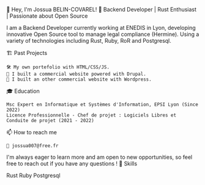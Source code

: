 👋 Hey, I'm Jossua BELIN-COVAREL!
🚀 Backend Developer | Rust Enthusiast | Passionate about Open Source

I am a Backend Developer currently working at ENEDIS in Lyon, developing innovative Open Source tool to manage legal compliance (Hermine). Using a variety of technologies including Rust, Ruby, RoR and Postgresql.

🏗️ Past Projects

    🛠️ My own portefolio with HTML/CSS/JS.
    💼 I built a commercial website powered with Drupal.
    💼 I built an other commercial website with Wordpress.

🎓 Education

    Msc Expert en Informatique et Systèmes d'Information, EPSI Lyon (Since 2022)
    Licence Professionnelle - Chef de projet : Logiciels Libres et Conduite de projet (2021 - 2022)

📫 How to reach me

    📧 jossua007@free.fr

I'm always eager to learn more and am open to new opportunities, so feel free to reach out if you have any questions !
🏅 Skills

Rust Ruby Postgresql
